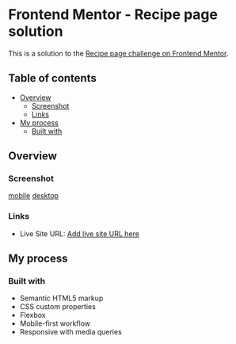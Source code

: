 # Frontend Mentor - Recipe page solution

This is a solution to the [Recipe page challenge on Frontend Mentor](https://www.frontendmentor.io/challenges/recipe-page-KiTsR8QQKm). 

## Table of contents

- [Overview](#overview)
  - [Screenshot](#screenshot)
  - [Links](#links)
- [My process](#my-process)
  - [Built with](#built-with)


## Overview

### Screenshot

[mobile](./assets/images/mobile.png)
[desktop](./assets/images/desktop.png)

### Links

- Live Site URL: [Add live site URL here](https://recipe-exerccise.netlify.app/)

## My process

### Built with

- Semantic HTML5 markup
- CSS custom properties
- Flexbox
- Mobile-first workflow
- Responsive with media queries
